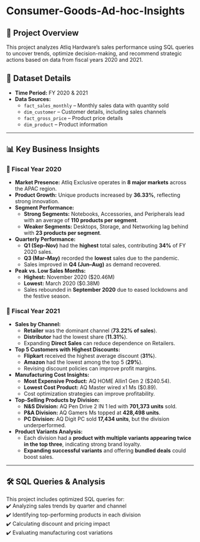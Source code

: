 # Consumer-Goods-Ad-hoc-Insights

## 📌 Project Overview  
This project analyzes Atliq Hardware’s sales performance using SQL queries to uncover trends, optimize decision-making, and recommend strategic actions based on data from fiscal years 2020 and 2021.

## 📂 Dataset Details  
- **Time Period:** FY 2020 & 2021  
- **Data Sources:**  
  - `fact_sales_monthly` – Monthly sales data with quantity sold  
  - `dim_customer` – Customer details, including sales channels  
  - `fact_gross_price` – Product price details  
  - `dim_product` – Product information  

---

## 📊 Key Business Insights  

### **📅 Fiscal Year 2020**  
- **Market Presence:** Atliq Exclusive operates in **8 major markets** across the APAC region.  
- **Product Growth:** Unique products increased by **36.33%**, reflecting strong innovation.  
- **Segment Performance:**  
  - **Strong Segments:** Notebooks, Accessories, and Peripherals lead with an average of **110 products per segment**.  
  - **Weaker Segments:** Desktops, Storage, and Networking lag behind with **23 products per segment**.  
- **Quarterly Performance:**  
  - **Q1 (Sep–Nov)** had the **highest** total sales, contributing **34%** of FY 2020 sales.  
  - **Q3 (Mar–May)** recorded the **lowest** sales due to the pandemic.  
  - Sales improved in **Q4 (Jun–Aug)** as demand recovered.  
- **Peak vs. Low Sales Months:**  
  - **Highest:** November 2020 ($20.46M)  
  - **Lowest:** March 2020 ($0.38M)  
  - Sales rebounded in **September 2020** due to eased lockdowns and the festive season.  

### **📅 Fiscal Year 2021**  
- **Sales by Channel:**  
  - **Retailer** was the dominant channel (**73.22% of sales**).  
  - **Distributor** had the lowest share (**11.31%**).  
  - Expanding **Direct Sales** can reduce dependence on Retailers.  
- **Top 5 Customers with Highest Discounts:**  
  - **Flipkart** received the highest average discount (**31%**).  
  - **Amazon** had the lowest among the top 5 (**29%**).  
  - Revising discount policies can improve profit margins.  
- **Manufacturing Cost Insights:**  
  - **Most Expensive Product:** AQ HOME Allin1 Gen 2 ($240.54).  
  - **Lowest Cost Product:** AQ Master wired x1 Ms ($0.89).  
  - Cost optimization strategies can improve profitability.  
- **Top-Selling Products by Division:**  
  - **N&S Division:** AQ Pen Drive 2 IN 1 led with **701,373 units** sold.  
  - **P&A Division:** AQ Gamers Ms topped at **428,498 units**.  
  - **PC Division:** AQ Digit PC sold **17,434 units**, but the division underperformed.  
- **Product Variants Analysis:**  
  - Each division had a **product with multiple variants appearing twice in the top three**, indicating strong brand loyalty.  
  - **Expanding successful variants** and offering **bundled deals** could boost sales.  

---

## 🛠 SQL Queries & Analysis  
This project includes optimized SQL queries for:  
✔️ Analyzing sales trends by quarter and channel  
✔️ Identifying top-performing products in each division  
✔️ Calculating discount and pricing impact  
✔️ Evaluating manufacturing cost variations  
